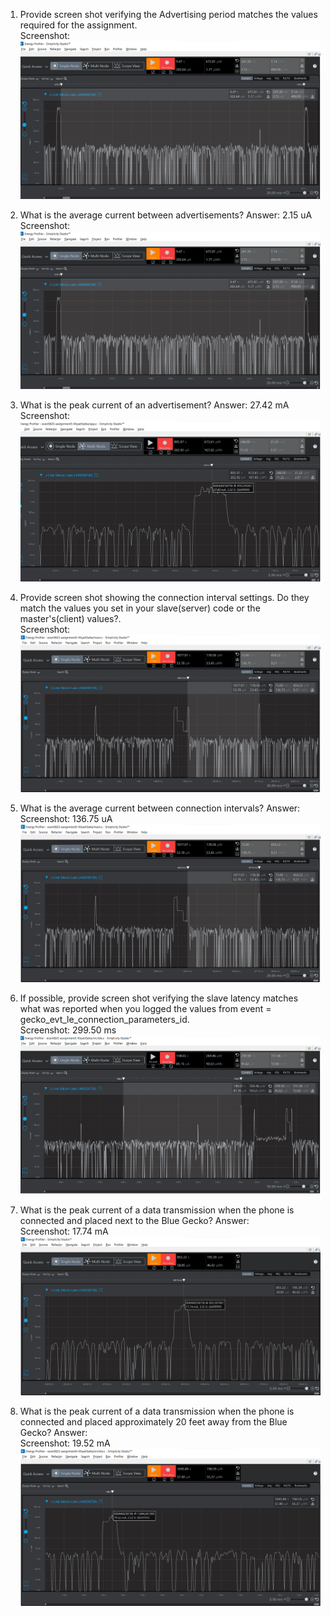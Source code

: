 
1. Provide screen shot verifying the Advertising period matches the values required for the assignment.
   <br>Screenshot:  
   ![advertising_period](/screenshots/advertising_period.png?raw=true)  

2. What is the average current between advertisements?
   Answer: 2.15 uA
   <br>Screenshot:  
   ![avg_current_between_advertisements](/screenshots/avg_current_between_advertisements.png?raw=true)  

3. What is the peak current of an advertisement? 
   Answer: 27.42 mA
   <br>Screenshot:  
   ![peak_current_of_advertisement](/screenshots/peak_current_of_advertisement.png?raw=true)  

4. Provide screen shot showing the connection interval settings. Do they match the values you set in your slave(server) code or the master's(client) values?.
   <br>Screenshot: 
   ![connection_interval](/screenshots/connection_interval.png?raw=true)  

5. What is the average current between connection intervals?
   Answer:
   <br>Screenshot:  136.75 uA
   ![avg_current_between_connection_intervals](/screenshots/avg_current_between_connection_intervals.png?raw=true)  

6. If possible, provide screen shot verifying the slave latency matches what was reported when you logged the values from event = gecko_evt_le_connection_parameters_id. 
   <br>Screenshot:  299.50 ms
   ![slave_latency](/screenshots/slave_latency.png?raw=true)  

7. What is the peak current of a data transmission when the phone is connected and placed next to the Blue Gecko? 
   Answer:
   <br>Screenshot:  17.74 mA
   ![peak_current_phone_next_to](/screenshots/peak_current_phone_next_to.png?raw=true)  
   
8. What is the peak current of a data transmission when the phone is connected and placed approximately 20 feet away from the Blue Gecko? 
   Answer:
   <br>Screenshot:  19.52 mA
   ![peak_current_phone_20ft_away](/screenshots/peak_current_phone_20ft_away.png?raw=true)  
   